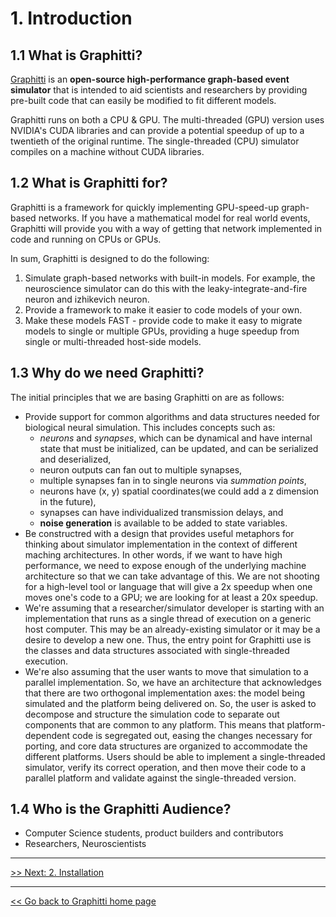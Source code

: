 # 1. Introduction

## 1.1 What is Graphitti?

[Graphitti](https://github.com/UWB-Biocomputing/Graphitti) <!-- to change link  --> is an **open-source high-performance graph-based event simulator** that is intended to aid scientists and researchers by providing pre-built code that can easily be modified to fit different models. 

Graphitti runs on both a CPU & GPU. The multi-threaded (GPU) version uses NVIDIA's CUDA libraries and can provide a potential speedup of up to a twentieth of the original runtime. The single-threaded (CPU) simulator compiles on a machine without CUDA libraries. 
 
## 1.2 What is Graphitti for?

Graphitti is a framework for quickly implementing GPU-speed-up graph-based networks. If you have a mathematical model for real world events, Graphitti will provide you with a way of getting that network implemented in code and running on CPUs or GPUs.

In sum, Graphitti is designed to do the following:

1. Simulate graph-based networks with built-in models. For example, the neuroscience simulator can do this with the leaky-integrate-and-fire neuron and izhikevich neuron.
2. Provide a framework to make it easier to code models of your own.
3. Make these models FAST - provide code to make it easy to migrate models to single or multiple GPUs, providing a huge speedup from single or multi-threaded host-side models.

## 1.3 Why do we need Graphitti?

The initial principles that we are basing Graphitti on are as follows:

- Provide support for common algorithms and data structures needed for biological neural simulation. This includes concepts such as:
  - *neurons* and *synapses*, which can be dynamical and have internal state that must be initialized, can be updated, and can be serialized and deserialized,
  - neuron outputs can fan out to multiple synapses,
  - multiple synapses fan in to single neurons via&nbsp;*summation points*,
  - neurons have (x, y) spatial coordinates(we could add a z dimension in the future), 
  - synapses can have individualized transmission delays, and
  - **noise generation**&nbsp;is available to be added to state variables.
- Be constructred with a design that provides useful metaphors for thinking about simulator implementation in the context of different maching architectures. In other words, if we want to have high performance, we need to expose enough of the underlying machine architecture so that we can take advantage of this. We are not shooting for a high-level tool or language that will give a 2x speedup when one moves one's code to a GPU; we are looking for at least a 20x speedup.
- We're assuming that a researcher/simulator developer is starting with an implementation that runs as a single thread of execution on a generic host computer. This may be an already-existing simulator or it may be a desire to develop a new one. Thus, the entry point for Graphitti use is the classes and data structures associated with single-threaded execution.
- We're also assuming that the user wants to move that simulation to a parallel implementation. So, we have an architecture that acknowledges that there are two orthogonal implementation axes: the model being simulated and the platform being delivered on. So, the user is asked to decompose and structure the simulation code to separate out components that are common to any platform. This means that platform-dependent code is segregated out, easing the changes necessary for porting, and core data structures are organized to accommodate the different platforms. Users should be able to implement a single-threaded simulator, verify its correct operation, and then move their code to a parallel platform and validate against the single-threaded version. 

## 1.4 Who is the Graphitti Audience?
- Computer Science students, product builders and contributors 
- Researchers, Neuroscientists

-------------
[>> Next: 2. Installation](02_installation.md)

-------------
[<< Go back to Graphitti home page](http://uwb-biocomputing.github.io/Graphitti/)